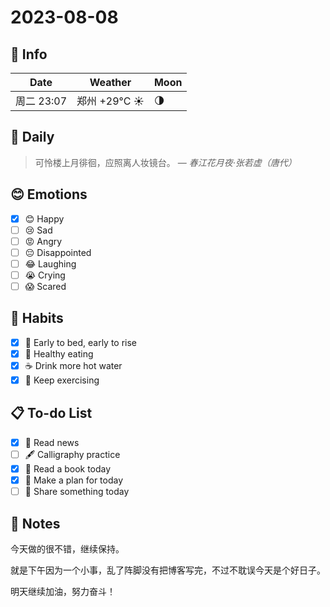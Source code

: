 # 2023-08-08

## 📅 Info

| Date           | Weather      | Moon |
| -------------- | ------------ | ---- |
| 周二 23:07 | 郑州 +29°C ☀️   | 🌗 |

## 📖 Daily

> 可怜楼上月徘徊，应照离人妆镜台。
> — *春江花月夜·张若虚（唐代）*

## 😊 Emotions

- [x] 😊 Happy
- [ ] 😢 Sad
- [ ] 😡 Angry
- [ ] 😔 Disappointed
- [ ] 😂 Laughing
- [ ] 😭 Crying
- [ ] 😱 Scared

## 🍎 Habits

- [x] 🌅 Early to bed, early to rise
- [x] 🥕 Healthy eating
- [x] ☕️ Drink more hot water
- [x] 💪 Keep exercising

## 📋 To-do List

- [x] 📰 Read news
- [ ] 🖋️ Calligraphy practice
- [x] 📖 Read a book today
- [x] 📝 Make a plan for today
- [ ] 📌 Share something today

## 📝 Notes

今天做的很不错，继续保持。

就是下午因为一个小事，乱了阵脚没有把博客写完，不过不耽误今天是个好日子。

明天继续加油，努力奋斗！